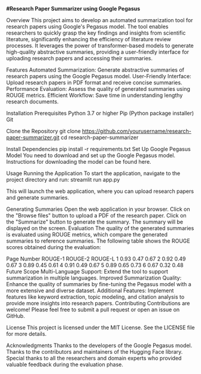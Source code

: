 **#Research Paper Summarizer using Google Pegasus**

Overview
This project aims to develop an automated summarization tool for research papers using Google's Pegasus model. The tool enables researchers to quickly grasp the key findings and insights from scientific literature, significantly enhancing the efficiency of literature review processes. It leverages the power of transformer-based models to generate high-quality abstractive summaries, providing a user-friendly interface for uploading research papers and accessing their summaries.

Features
Automated Summarization: Generate abstractive summaries of research papers using the Google Pegasus model.
User-Friendly Interface: Upload research papers in PDF format and receive concise summaries.
Performance Evaluation: Assess the quality of generated summaries using ROUGE metrics.
Efficient Workflow: Save time in understanding lengthy research documents.

Installation
Prerequisites
Python 3.7 or higher
Pip (Python package installer)
Git

Clone the Repository
git clone https://github.com/yourusername/research-paper-summarizer.git
cd research-paper-summarizer

Install Dependencies
pip install -r requirements.txt
Set Up Google Pegasus Model
You need to download and set up the Google Pegasus model. Instructions for downloading the model can be found here.

Usage
Running the Application
To start the application, navigate to the project directory and run:
streamlit run app.py

This will launch the web application, where you can upload research papers and generate summaries.

Generating Summaries
Open the web application in your browser.
Click on the "Browse files" button to upload a PDF of the research paper.
Click on the "Summarize" button to generate the summary.
The summary will be displayed on the screen.
Evaluation
The quality of the generated summaries is evaluated using ROUGE metrics, which compare the generated summaries to reference summaries. The following table shows the ROUGE scores obtained during the evaluation:

Page Number	ROUGE-1	ROUGE-2	ROUGE-L
1	0.93	0.47	0.67
2	0.92	0.49	0.67
3	0.89	0.45	0.61
4	0.91	0.49	0.67
5	0.89	0.65	0.73
6	0.67	0.32	0.48
Future Scope
Multi-Language Support: Extend the tool to support summarization in multiple languages.
Improved Summarization Quality: Enhance the quality of summaries by fine-tuning the Pegasus model with a more extensive and diverse dataset.
Additional Features: Implement features like keyword extraction, topic modeling, and citation analysis to provide more insights into research papers.
Contributing
Contributions are welcome! Please feel free to submit a pull request or open an issue on GitHub.

License
This project is licensed under the MIT License. See the LICENSE file for more details.

Acknowledgments
Thanks to the developers of the Google Pegasus model.
Thanks to the contributors and maintainers of the Hugging Face library.
Special thanks to all the researchers and domain experts who provided valuable feedback during the evaluation phase.





